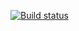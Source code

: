 
[![Build status](https://ci.appveyor.com/api/projects/status/83k9nca555p170v7/branch/main?svg=true)](https://ci.appveyor.com/project/realzyryan/bdd/branch/main)
